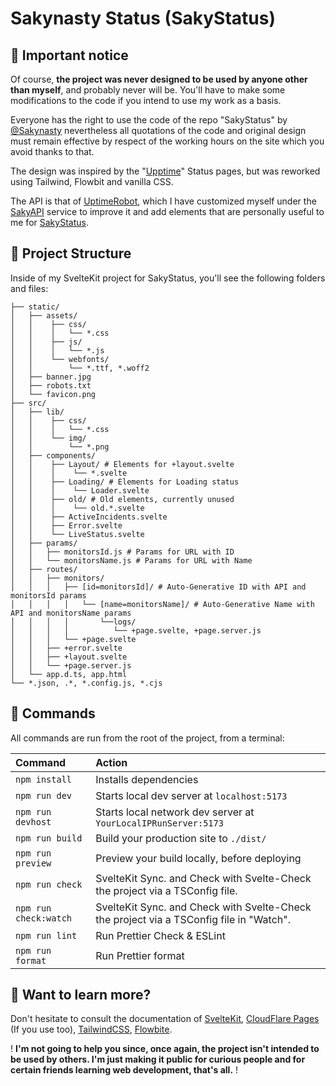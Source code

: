 # Sakynasty Status (SakyStatus)

## 🚧 Important notice

Of course, **the project was never designed to be used by anyone other than myself**, and probably never will be. You'll have to make some modifications to the code if you intend to use my work as a basis.

Everyone has the right to use the code of the repo "SakyStatus" by [@Sakynasty](https://github.com/sakynasty) nevertheless all quotations of the code and original design must remain effective by respect of the working hours on the site which you avoid thanks to that.

The design was inspired by the "[Upptime](https://upptime.js.org/?ref=status.sakynasty.com)" Status pages, but was reworked using Tailwind, Flowbit and vanilla CSS.

The API is that of [UptimeRobot](https://uptimerobot.com/?rid=c0a0c47070eff7), which I have customized myself under the [SakyAPI](https://api.sakynasty.com/api/uptimerobot/monitors?ref=status.sakynasty.com) service to improve it and add elements that are personally useful to me for [SakyStatus](https://status.sakynasty.com).

## 🚀 Project Structure

Inside of my SvelteKit project for SakyStatus, you'll see the following folders and files:

```/
├── static/
│   ├── assets/
│   │    ├── css/
│   │    │   └── *.css
│   │    ├── js/
│   │    │   └── *.js
│   │    └── webfonts/
│   │        └── *.ttf, *.woff2
│   ├── banner.jpg
│   ├── robots.txt
│   └── favicon.png
├── src/
│   ├── lib/
│   │    ├── css/
│   │    │   └── *.css
│   │    └── img/
│   │        └── *.png
│   ├── components/
│   │    ├── Layout/ # Elements for +layout.svelte
│   │    │    └── *.svelte
│   │    ├── Loading/ # Elements for Loading status
│   │    │    └── Loader.svelte
│   │    ├── old/ # Old elements, currently unused
│   │    │    └── old.*.svelte
│   │    ├── ActiveIncidents.svelte
│   │    ├── Error.svelte
│   │    └── LiveStatus.svelte
│   ├── params/
│   │   ├── monitorsId.js # Params for URL with ID
│   │   └── monitorsName.js # Params for URL with Name
│   ├── routes/
│   │   ├── monitors/
│   │   │   ├── [id=monitorsId]/ # Auto-Generative ID with API and monitorsId params
│   │   │   │   └── [name=monitorsName]/ # Auto-Generative Name with API and monitorsName params
│   │   │   │       └──logs/
│   │   │   │          └── +page.svelte, +page.server.js
│   │   │   └── +page.svelte
│   │   ├── +error.svelte
│   │   ├── +layout.svelte
│   │   └── +page.server.js
│   └── app.d.ts, app.html
└── *.json, .*, *.config.js, *.cjs
```

## 🧞 Commands

All commands are run from the root of the project, from a terminal:

| Command               | Action                                                                                  |
| :-------------------- | :-------------------------------------------------------------------------------------- |
| `npm install`         | Installs dependencies                                                                   |
| `npm run dev`         | Starts local dev server at `localhost:5173`                                             |
| `npm run devhost`     | Starts local network dev server at `YourLocalIPRunServer:5173`                          |
| `npm run build`       | Build your production site to `./dist/`                                                 |
| `npm run preview`     | Preview your build locally, before deploying                                            |
| `npm run check`       | SvelteKit Sync. and Check with Svelte-Check the project via a TSConfig file.            |
| `npm run check:watch` | SvelteKit Sync. and Check with Svelte-Check the project via a TSConfig file in "Watch". |
| `npm run lint`        | Run Prettier Check & ESLint                                                             |
| `npm run format`      | Run Prettier format                                                                     |

## 👀 Want to learn more?

Don't hesitate to consult the documentation of [SvelteKit](https://svelte.dev/docs/introduction), [CloudFlare Pages](https://developers.cloudflare.com/pages/framework-guides/deploy-a-svelte-site/#deploy-a-svelte-site) (If you use too), [TailwindCSS](https://tailwindcss.com/docs/guides/sveltekit), [Flowbite](https://flowbite.com/docs/getting-started/svelte/#sveltekit).

! **I'm not going to help you since, once again, the project isn't intended to be used by others. I'm just making it public for curious people and for certain friends learning web development, that's all.** !
